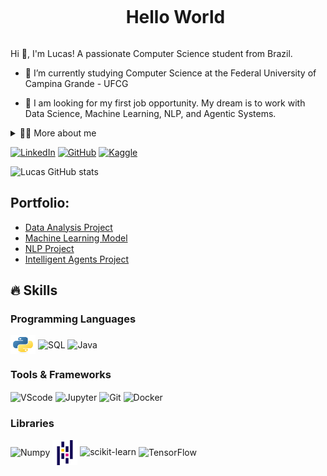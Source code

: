 <!--título-->
<div id="user-content-toc">
  <ul align="center">
    <summary><h1 style="display: inline-block">Hello World</h1></summary>
</div>

<!-- Presentation -->
<p>
  Hi 👋, I'm Lucas! A passionate Computer Science student from Brazil.

  - 🌱 I’m currently studying Computer Science at the Federal University of Campina Grande - UFCG

  - 🔭 I am looking for my first job opportunity. My dream is to work with Data Science, Machine Learning, NLP, and Agentic Systems.
</p>

<!-- Dropdown -->
<details>
  <summary>👨‍💻 More about me</summary>

  - 💬 I am 27 years old, currently living in Brazil. I have experience with SQL, Python, Data Analysis, Data Visualization, Machine Learning, Deep Learning, NLP, and Intelligent Agents. I enjoy playing online games like CS2 and World of Warcraft, watching series and movies, and chatting with my friends. I believe that our personal interests contribute to a more refined perception of things and problem-solving. \o/
</details>

<!-- Links -->
[![LinkedIn](https://img.shields.io/badge/LinkedIn-0077B5?style=for-the-badge&logo=linkedin&logoColor=white)](https://www.linkedin.com/in/lucasqueiros/)
[![GitHub](https://img.shields.io/badge/GitHub-100000?style=for-the-badge&logo=github&logoColor=white)](https://github.com/lucasqueiros)
[![Kaggle](https://img.shields.io/badge/Kaggle-20BEFF?style=for-the-badge&logo=Kaggle&logoColor=white)](https://www.kaggle.com/lucasqueiros)

<!-- GithubStats -->
![Lucas GitHub stats](https://github-readme-stats.vercel.app/api?username=lucasqueiros&show_icons=true&theme=gotham)

<!-- Portfolio -->
## Portfolio:
- [Data Analysis Project](https://github.com/lucasqueiros/Estatistica)
- [Machine Learning Model](https://github.com/lucasqueiros/Projeto-Classificacao)
- [NLP Project](https://github.com/lucasqueiros/Phobia_Advisor)
- [Intelligent Agents Project](https://github.com/lucasqueiros/agents_stocks_crewai)

## 🔥 Skills
<!-- Skills: Programming Languages -->
  <div style="flex-basis: 48%;">
    <h3>Programming Languages</h3>
    <img align="center" alt="Python" height="30" width="40" src="https://raw.githubusercontent.com/devicons/devicon/master/icons/python/python-original.svg">
    <img align="center" alt="SQL" height="30" width="40" src="https://cdn.jsdelivr.net/gh/devicons/devicon/icons/mysql/mysql-original.svg">
    <img align="center" alt="Java" height="30" width="40"  src="https://cdn.jsdelivr.net/gh/devicons/devicon@latest/icons/java/java-original-wordmark.svg" />
          
  </div>
  
  <!-- Skills: Tools & Frameworks -->
  <div style="flex-basis: 48%;">
    <h3>Tools & Frameworks</h3>
    <img align="center" alt="VScode" height="30" width="40" src="https://cdn.jsdelivr.net/gh/devicons/devicon/icons/vscode/vscode-original.svg">
    <img align="center" alt="Jupyter" height="30" width="40" src="https://cdn.jsdelivr.net/gh/devicons/devicon/icons/jupyter/jupyter-original.svg">
    <img align="center" alt="Git" height="30" width="40" src="https://cdn.jsdelivr.net/gh/devicons/devicon/icons/git/git-original.svg">
    <img align="center" alt="Docker" height="30" width="40" src="https://cdn.jsdelivr.net/gh/devicons/devicon/icons/docker/docker-original.svg">
  </div>
  
  <!-- Skills: Libraries -->
  <div style="flex-basis: 48%;">
    <h3>Libraries</h3>
    <img align="center" alt="Numpy" height="30" width="40" src="https://cdn.jsdelivr.net/gh/devicons/devicon/icons/numpy/numpy-original.svg">
    <img align="center" alt="Pandas" src="https://raw.githubusercontent.com/devicons/devicon/2ae2a900d2f041da66e950e4d48052658d850630/icons/pandas/pandas-original.svg" alt="pandas" width="40" height="40"/>    
  <img src="https://cdn.jsdelivr.net/gh/devicons/devicon@latest/icons/scikitlearn/scikitlearn-original.svg" alt="scikit-learn" width="40" height="40"/>
  <img align="center" alt="TensorFlow" src="https://cdn.jsdelivr.net/gh/devicons/devicon/icons/tensorflow/tensorflow-original.svg" alt="tensorflow" width="40" height="40"/>
  </div>
